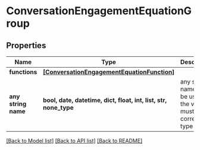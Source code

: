 # ConversationEngagementEquationGroup


## Properties
Name | Type | Description | Notes
------------ | ------------- | ------------- | -------------
**functions** | [**[ConversationEngagementEquationFunction]**](ConversationEngagementEquationFunction.md) |  | [optional] 
**any string name** | **bool, date, datetime, dict, float, int, list, str, none_type** | any string name can be used but the value must be the correct type | [optional]

[[Back to Model list]](../README.md#documentation-for-models) [[Back to API list]](../README.md#documentation-for-api-endpoints) [[Back to README]](../README.md)



